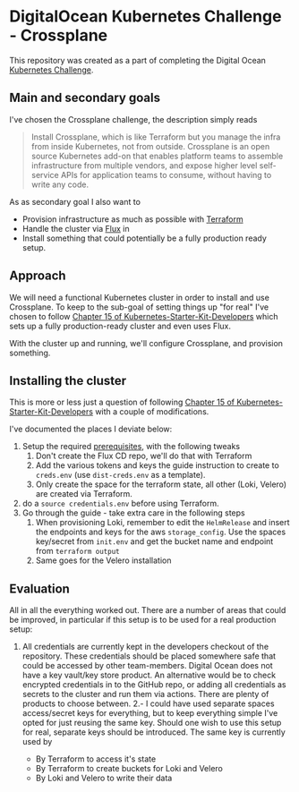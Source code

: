 # DigitalOcean Kubernetes Challenge - Crossplane

This repository was created as a part of completing the Digital Ocean
[Kubernetes Challenge](https://www.digitalocean.com/community/pages/kubernetes-challenge).

## Main and secondary goals

I've chosen the Crossplane challenge, the description simply reads

 > Install Crossplane, which is like Terraform but you manage the infra from
 > inside Kubernetes, not from outside. Crossplane is an open source Kubernetes
 > add-on that enables platform teams to assemble infrastructure from multiple
 > vendors, and expose higher level self-service APIs for application teams to
 > consume, without having to write any code.

As as secondary goal I also want to

* Provision infrastructure as much as possible with [Terraform](https://www.terraform.io/)
* Handle the cluster via [Flux](https://fluxcd.io/) in
* Install something that could potentially be a fully production ready setup.

## Approach

We will need a functional Kubernetes cluster in order to install and use Crossplane.
To keep to the sub-goal of setting things up "for real" I've chosen to follow
[Chapter 15 of Kubernetes-Starter-Kit-Developers](https://github.com/digitalocean/Kubernetes-Starter-Kit-Developers/tree/main/15-automate-with-terraform-flux)
which sets up a fully production-ready cluster and even uses Flux.

With the cluster up and running, we'll configure Crossplane, and provision
something.

## Installing the cluster

This is more or less just a question of following [Chapter 15 of Kubernetes-Starter-Kit-Developers](https://github.com/digitalocean/Kubernetes-Starter-Kit-Developers/tree/main/15-automate-with-terraform-flux)
with a couple of modifications.

I've documented the places I deviate below:

1. Setup the required [prerequisites](https://github.com/digitalocean/Kubernetes-Starter-Kit-Developers/tree/main/15-automate-with-terraform-flux#prerequisites),
   with the following tweaks
   1. Don't create the Flux CD repo, we'll do that with Terraform
   2. Add the various tokens and keys the guide instruction to create to
      `creds.env` (use `dist-creds.env` as a template).
   3. Only create the space for the terraform state, all other (Loki, Velero)
      are created via Terraform.
2. do a `source credentials.env` before using Terraform.
3. Go through the guide - take extra care in the following steps
   1. When provisioning Loki, remember to edit the `HelmRelease` and insert the
      endpoints and keys for the aws `storage_config`. Use the spaces key/secret
      from `init.env` and get the bucket name and endpoint from `terraform output`
   2. Same goes for the Velero installation

## Evaluation

All in all the everything worked out. There are a number of areas that could be
improved, in particular if this setup is to be used for a real production setup:

1. All credentials are currently kept in the developers checkout of the repository.
   These credentials should be placed somewhere safe that could be accessed by
   other team-members. Digital Ocean does not have a key vault/key store product.
   An alternative would be to check encrypted credentials in to the GitHub repo,
   or adding all credentials as secrets to the cluster and run them via actions.
   There are plenty of products to choose between.
2.- I could have used separate spaces access/secret keys for everything, but to
  keep everything simple I've opted for just reusing the same key. Should one wish
  to use this setup for real, separate keys should be introduced. The same key is
  currently used by

    * By Terraform to access it's state
    * By Terraform to create buckets for Loki and Velero
    * By Loki and Velero to write their data
